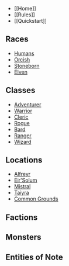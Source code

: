 * [[Home]]
* [[Rules]]
* [[Quickstart]]

## Races
* [Humans](/Lankyadventurer/Verdantia/wiki/Humans)
* [Orcish](/Lankyadventurer/Verdantia/wiki/Orcish)
* [Stoneborn](/Lankyadventurer/Verdantia/wiki/Stoneborn)
* [Elven](/Lankyadventurer/Verdantia/wiki/Elven)

## Classes
* [Adventurer](/Lankyadventurer/Verdantia/wiki/Adventurer)
* [Warrior](/Lankyadventurer/Verdantia/wiki/Warrior)
* [Cleric](/Lankyadventurer/Verdantia/wiki/Cleric)
* [Rogue](/Lankyadventurer/Verdantia/wiki/Rogue)
* [Bard](/Lankyadventurer/Verdantia/wiki/Bard)
* [Ranger](/Lankyadventurer/Verdantia/wiki/Ranger)
* [Wizard](/Lankyadventurer/Verdantia/wiki/Wizard)

## Locations
* [Alfreyr](/Lankyadventurer/Verdantia/wiki/Alfreyr)
* [Eir'Solum](/Lankyadventurer/Verdantia/wiki/Eir'Solum)
* [Mistral](/Lankyadventurer/Verdantia/wiki/Mistral)
* [Taiyra](/Lankyadventurer/Verdantia/wiki/Taiyra)
* [Common Grounds](/Lankyadventurer/Verdantia/wiki/Common-Grounds)

## Factions
## Monsters 
## Entities of Note